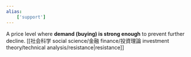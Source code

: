 ```yaml
---
alias:
    ['support']
---
```

A price level where **demand (buying) is strong enough** to prevent further decline.
[[社会科学 social science/金融 finance/投資理論 investment theory/technical analysis/resistance|resistance]]